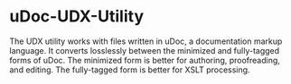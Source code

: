 uDoc-UDX-Utility
================

The UDX utility works with files written in uDoc, a documentation markup language.  It converts losslessly between the minimized and fully-tagged forms of uDoc.  The minimized form is better for authoring, proofreading, and editing.  The fully-tagged form is better for XSLT processing.
